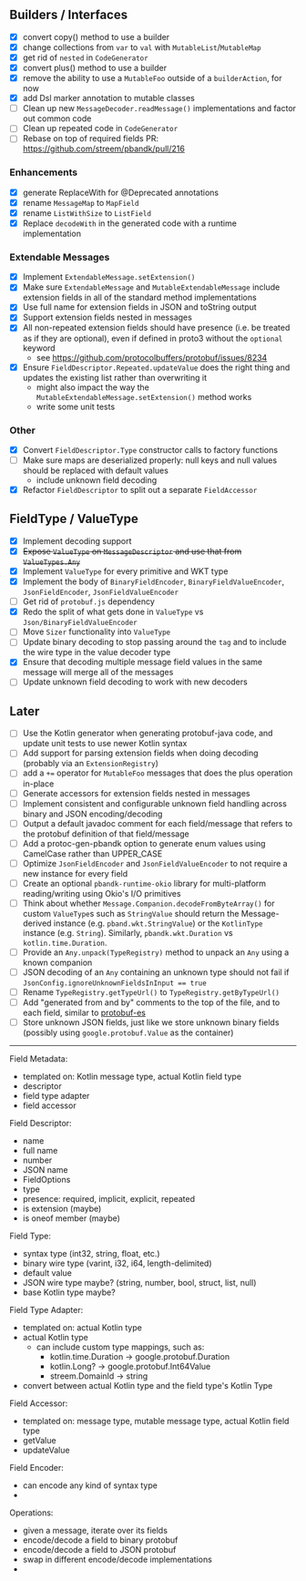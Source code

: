 ## Builders / Interfaces

- [x] convert copy() method to use a builder
- [x] change collections from `var` to `val` with `MutableList`/`MutableMap`
- [x] get rid of `nested` in `CodeGenerator`
- [x] convert plus() method to use a builder
- [x] remove the ability to use a `MutableFoo` outside of a `builderAction`, for now 
- [x] add Dsl marker annotation to mutable classes
- [ ] Clean up new `MessageDecoder.readMessage()` implementations and factor out common code
- [ ] Clean up repeated code in `CodeGenerator`
- [ ] Rebase on top of required fields PR: https://github.com/streem/pbandk/pull/216

### Enhancements

- [x] generate ReplaceWith for @Deprecated annotations
- [x] rename `MessageMap` to `MapField`
- [x] rename `ListWithSize` to `ListField`
- [x] Replace `decodeWith` in the generated code with a runtime implementation

### Extendable Messages

- [X] Implement `ExtendableMessage.setExtension()`
- [X] Make sure `ExtendableMessage` and `MutableExtendableMessage` include extension fields in all of the standard method implementations
- [X] Use full name for extension fields in JSON and toString output
- [X] Support extension fields nested in messages
- [X] All non-repeated extension fields should have presence (i.e. be treated as if they are optional), even if defined in proto3 without the `optional` keyword
    - see https://github.com/protocolbuffers/protobuf/issues/8234
- [X] Ensure `FieldDescriptor.Repeated.updateValue` does the right thing and updates the existing list rather than overwriting it
    - might also impact the way the `MutableExtendableMessage.setExtension()` method works
    - write some unit tests

### Other

- [X] Convert `FieldDescriptor.Type` constructor calls to factory functions
- [ ] Make sure maps are deserialized properly: null keys and null values should be replaced with default values
    - include unknown field decoding
- [X] Refactor `FieldDescriptor` to split out a separate `FieldAccessor`

## FieldType / ValueType

- [X] Implement decoding support
- [X] ~~Expose `ValueType` on `MessageDescriptor` and use that from `ValueTypes.Any`~~
- [X] Implement `ValueType` for every primitive and WKT type
- [X] Implement the body of `BinaryFieldEncoder`, `BinaryFieldValueEncoder`, `JsonFieldEncoder`, `JsonFieldValueEncoder`
- [ ] Get rid of `protobuf.js` dependency
- [X] Redo the split of what gets done in `ValueType` vs `Json/BinaryFieldValueEncoder`
- [ ] Move `Sizer` functionality into `ValueType`
- [ ] Update binary decoding to stop passing around the `tag` and to include the wire type in the value decoder type
- [X] Ensure that decoding multiple message field values in the same message will merge all of the messages
- [ ] Update unknown field decoding to work with new decoders

## Later

- [ ] Use the Kotlin generator when generating protobuf-java code, and update unit tests to use newer Kotlin syntax
- [ ] Add support for parsing extension fields when doing decoding (probably via an `ExtensionRegistry`)
- [ ] add a `+=` operator for `MutableFoo` messages that does the plus operation in-place
- [ ] Generate accessors for extension fields nested in messages
- [ ] Implement consistent and configurable unknown field handling across binary and JSON encoding/decoding
- [ ] Output a default javadoc comment for each field/message that refers to the protobuf definition of that field/message
- [ ] Add a protoc-gen-pbandk option to generate enum values using CamelCase rather than UPPER\_CASE
- [ ] Optimize `JsonFieldEncoder` and `JsonFieldValueEncoder` to not require a new instance for every field
- [ ] Create an optional `pbandk-runtime-okio` library for multi-platform reading/writing using Okio's I/O primitives
- [ ] Think about whether `Message.Companion.decodeFromByteArray()` for custom `ValueType`s such as `StringValue` should return the Message-derived instance (e.g. `pband.wkt.StringValue`) or the `KotlinType` instance (e.g. `String`). Similarly, `pbandk.wkt.Duration` vs `kotlin.time.Duration`.
- [ ] Provide an `Any.unpack(TypeRegistry)` method to unpack an `Any` using a known companion
- [ ] JSON decoding of an `Any` containing an unknown type should not fail if `JsonConfig.ignoreUnknownFieldsInInput == true`
- [ ] Rename `TypeRegistry.getTypeUrl()` to `TypeRegistry.getByTypeUrl()`
- [ ] Add "generated from and by" comments to the top of the file, and to each field, similar to [protobuf-es](https://github.com/bufbuild/protobuf-es/blob/main/docs/generated_code.md#comments)
- [ ] Store unknown JSON fields, just like we store unknown binary fields (possibly using `google.protobuf.Value` as the container)

---

Field Metadata:
- templated on: Kotlin message type, actual Kotlin field type
- descriptor
- field type adapter
- field accessor

Field Descriptor:
- name
- full name
- number
- JSON name
- FieldOptions
- type
- presence: required, implicit, explicit, repeated
- is extension (maybe)
- is oneof member (maybe)

Field Type:
- syntax type (int32, string, float, etc.)
- binary wire type (varint, i32, i64, length-delimited)
- default value
- JSON wire type maybe? (string, number, bool, struct, list, null)
- base Kotlin type maybe?

Field Type Adapter:
- templated on: actual Kotlin type
- actual Kotlin type
    - can include custom type mappings, such as:
        - kotlin.time.Duration -> google.protobuf.Duration
        - kotlin.Long? -> google.protobuf.Int64Value
        - streem.DomainId -> string
- convert between actual Kotlin type and the field type's Kotlin Type

Field Accessor:
- templated on: message type, mutable message type, actual Kotlin field type
- getValue
- updateValue

Field Encoder:
- can encode any kind of syntax type
- 

Operations:
- given a message, iterate over its fields
- encode/decode a field to binary protobuf
- encode/decode a field to JSON protobuf
- swap in different encode/decode implementations
- 
